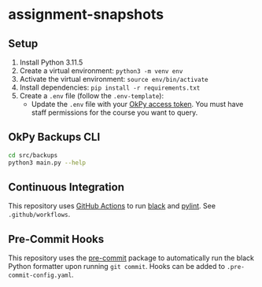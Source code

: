# assignment-snapshots

## Setup

1. Install Python 3.11.5
2. Create a virtual environment: `python3 -m venv env`
3. Activate the virtual environment: `source env/bin/activate`
4. Install dependencies: `pip install -r requirements.txt`
5. Create a `.env` file (follow the `.env-template`):
    - Update the `.env` file with your [OkPy access token](https://okpy.github.io/documentation/ok-api.html#ok-server-api-authentication). You must have staff permissions for the course you want to query.

## OkPy Backups CLI

<!-- TODO update this once done writing the CLI -->

```sh
cd src/backups
python3 main.py --help
```

## Continuous Integration

This repository uses [GitHub Actions](https://docs.github.com/en/actions) to run [black](https://black.readthedocs.io/en/stable/index.html) and [pylint](https://www.pylint.org/). See `.github/workflows`.

## Pre-Commit Hooks

This repository uses the [pre-commit](https://pre-commit.com/) package to automatically run
the black Python formatter upon running `git commit`. Hooks can be added to `.pre-commit-config.yaml`.
